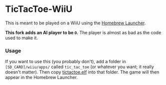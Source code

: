 # TicTacToe-WiiU
This is meant to be played on a WiiU using the [Homebrew Launcher](https://gbatemp.net/threads/homebrew-launcher-for-wiiu.416905/).

**This fork adds an AI player to be `O`.** The player is almost as bad as the code used to make it.

### Usage
If you want to use this (you probably don't), add a folder in `[SD_CARD]/wiiu/apps/` called `tic_tac_toe` (or whatever you want; it really doesn't matter). Then copy [tictactoe.elf](https://github.com/PullJosh/TicTacToe-WiiU/blob/master/tictactoe.elf) into that folder. The game will then appear in the Homebrew Launcher.
